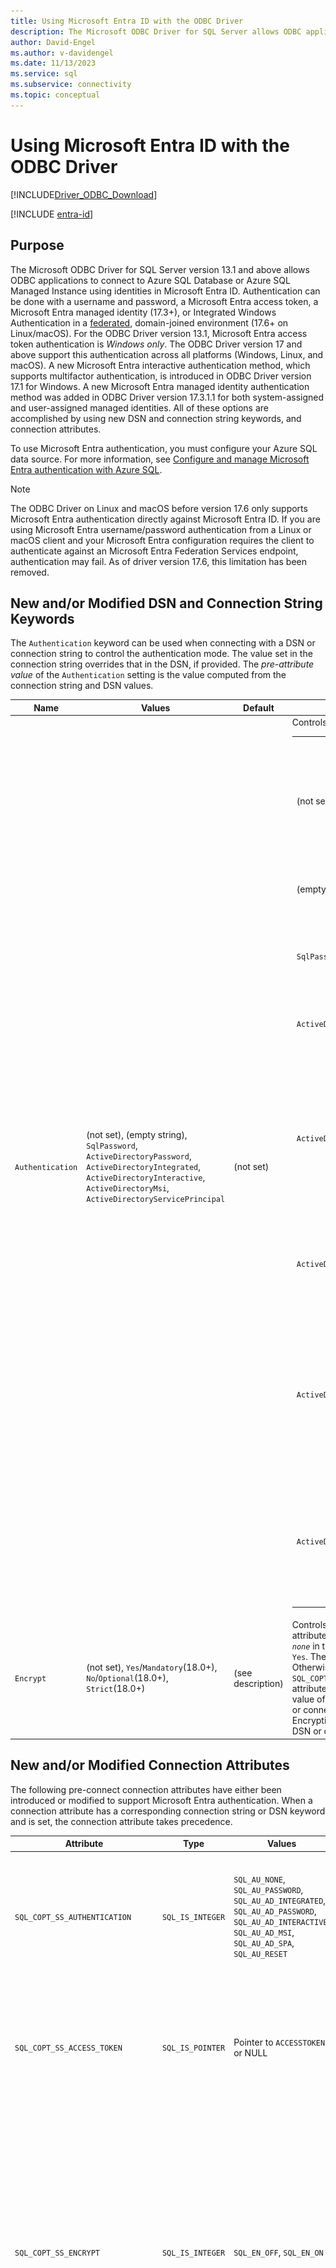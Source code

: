 ```yaml
---
title: Using Microsoft Entra ID with the ODBC Driver
description: The Microsoft ODBC Driver for SQL Server allows ODBC applications to connect to Azure SQL Database or Azure SQL Managed Instance by authenticating with Microsoft Entra ID.
author: David-Engel
ms.author: v-davidengel
ms.date: 11/13/2023
ms.service: sql
ms.subservice: connectivity
ms.topic: conceptual
---
```

# Using Microsoft Entra ID with the ODBC Driver

[!INCLUDE[Driver_ODBC_Download](../../includes/driver_odbc_download.md)]

[!INCLUDE [entra-id](../../includes/entra-id-hard-coded.md)]

## Purpose

The Microsoft ODBC Driver for SQL Server version 13.1 and above allows ODBC applications to connect to Azure SQL Database or Azure SQL Managed Instance using identities in Microsoft Entra ID. Authentication can be done with a username and password, a Microsoft Entra access token, a Microsoft Entra managed identity (17.3+), or Integrated Windows Authentication in a [federated](/azure/active-directory/hybrid/connect/whatis-fed), domain-joined environment (17.6+ on Linux/macOS). For the ODBC Driver version 13.1, Microsoft Entra access token authentication is _Windows only_. The ODBC Driver version 17 and above support this authentication across all platforms (Windows, Linux, and macOS). A new Microsoft Entra interactive authentication method, which supports multifactor authentication, is introduced in ODBC Driver version 17.1 for Windows. A new Microsoft Entra managed identity authentication method was added in ODBC Driver version 17.3.1.1 for both system-assigned and user-assigned managed identities. All of these options are accomplished by using new DSN and connection string keywords, and connection attributes.

To use Microsoft Entra authentication, you must configure your Azure SQL data source. For more information, see [Configure and manage Microsoft Entra authentication with Azure SQL](/azure/azure-sql/database/authentication-aad-configure).

> [!NOTE]
> The ODBC Driver on Linux and macOS before version 17.6 only supports Microsoft Entra authentication directly against Microsoft Entra ID. If you are using Microsoft Entra username/password authentication from a Linux or macOS client and your Microsoft Entra configuration requires the client to authenticate against an Microsoft Entra Federation Services endpoint, authentication may fail. As of driver version 17.6, this limitation has been removed.

## New and/or Modified DSN and Connection String Keywords

The `Authentication` keyword can be used when connecting with a DSN or connection string to control the authentication mode. The value set in the connection string overrides that in the DSN, if provided. The _pre-attribute value_ of the `Authentication` setting is the value computed from the connection string and DSN values.

|Name|Values|Default|Description|
|-|-|-|-|
|`Authentication`|(not set), (empty string), `SqlPassword`, `ActiveDirectoryPassword`, `ActiveDirectoryIntegrated`, `ActiveDirectoryInteractive`, `ActiveDirectoryMsi`, `ActiveDirectoryServicePrincipal` |(not set)|Controls the authentication mode.<table><tr><th>Value<th>Description<tr><td>(not set)<td>Authentication mode determined by other keywords (existing legacy connection options.)<tr><td>(empty string)<td>(Connection string only.) Override and unset an `Authentication` value set in the DSN.<tr><td>`SqlPassword`<td>Directly authenticate to SQL using a username and password.<tr><td>`ActiveDirectoryPassword`<td>Authenticate with a Microsoft Entra identity using a username and password.<tr><td>`ActiveDirectoryIntegrated`<td>_Windows, and Linux/Mac 17.6+, driver only_. Authenticate with a Windows credential federated through Microsoft Entra ID with integrated authentication.<tr><td>`ActiveDirectoryInteractive`<td>_Windows driver only_. Authenticate with a Microsoft Entra identity using interactive authentication.<tr><td>`ActiveDirectoryMsi`<td>Authenticate with a Microsoft Entra managed identity. For user-assigned identity, UID is set to the object ID of the user identity. For system-assigned identity, UID isn't required.<tr><td>`ActiveDirectoryServicePrincipal`<td>(17.7+) Authenticate with a Microsoft Entra  service principal. UID is set to the client ID of the service principal. PWD is set to the client secret.</table>|
|`Encrypt`|(not set), `Yes`/`Mandatory`(18.0+), `No`/`Optional`(18.0+), `Strict`(18.0+)|(see description)|Controls encryption for a connection. If the pre-attribute value of the `Authentication` setting isn't _`none`_ in the DSN or connection string, the default is `Yes`. The default is also `Yes` in versions 18.0.1+. Otherwise, the default is `No`. If the attribute `SQL_COPT_SS_AUTHENTICATION` overrides the pre-attribute value of `Authentication`, explicitly set the value of Encryption in the DSN or connection string or connection attribute. The pre-attribute value of Encryption is `Yes` if the value is set to `Yes` in either the DSN or connection string.|

## New and/or Modified Connection Attributes

The following pre-connect connection attributes have either been introduced or modified to support Microsoft Entra authentication. When a connection attribute has a corresponding connection string or DSN keyword and is set, the connection attribute takes precedence.

|Attribute|Type|Values|Default|Description|
|-|-|-|-|-|
|`SQL_COPT_SS_AUTHENTICATION`|`SQL_IS_INTEGER`|`SQL_AU_NONE`, `SQL_AU_PASSWORD`, `SQL_AU_AD_INTEGRATED`, `SQL_AU_AD_PASSWORD`, `SQL_AU_AD_INTERACTIVE`, `SQL_AU_AD_MSI`, `SQL_AU_AD_SPA`, `SQL_AU_RESET`|(not set)|See description of `Authentication` keyword above. `SQL_AU_NONE` is provided to explicitly override a set `Authentication` value in the DSN and/or connection string, while `SQL_AU_RESET` unsets the attribute if it was set, allowing the DSN or connection string value to take precedence.|
|`SQL_COPT_SS_ACCESS_TOKEN`|`SQL_IS_POINTER`|Pointer to `ACCESSTOKEN` or NULL|NULL|If non-null, specifies the Microsoft Entra access token to use. It's an error to specify an access token and also `UID`, `PWD`, `Trusted_Connection`, or `Authentication` connection string keywords or their equivalent attributes. <br> **NOTE:** ODBC Driver version 13.1 only supports this setting on _Windows_.|
|`SQL_COPT_SS_ENCRYPT`|`SQL_IS_INTEGER`|`SQL_EN_OFF`, `SQL_EN_ON`|(see description)|Controls encryption for a connection. `SQL_EN_OFF` and `SQL_EN_ON` disable and enable encryption, respectively. If the pre-attribute value of the `Authentication` setting isn't _`none`_ or `SQL_COPT_SS_ACCESS_TOKEN` is set, and `Encrypt` wasn't specified in either the DSN or connection string, the default is `SQL_EN_ON`. Otherwise, the default is `SQL_EN_OFF`. If the connection attribute `SQL_COPT_SS_AUTHENTICATION` is set to not _`none`_, explicitly set `SQL_COPT_SS_ENCRYPT` to the desired value if `Encrypt` wasn't specified in the DSN or connection string. The effective value of this attribute controls [whether encryption is used for the connection.](../../relational-databases/native-client/features/using-encryption-without-validation.md)|
|`SQL_COPT_SS_OLDPWD`|\-|\-|\-|Not supported with Microsoft Entra ID, since password changes to Microsoft Entra principals can't be accomplished through an ODBC connection. <br><br>Password expiration for SQL Server Authentication was introduced in SQL Server 2005. The `SQL_COPT_SS_OLDPWD` attribute was added to allow the client to provide both the old and the new password for the connection. When this property is set, the provider won't use the connection pool for the first connection or for future connections, since the connection string contains the "old password", which has now changed.|
|`SQL_COPT_SS_INTEGRATED_SECURITY`|`SQL_IS_INTEGER`|`SQL_IS_OFF`,`SQL_IS_ON`|`SQL_IS_OFF`|_Deprecated_; use `SQL_COPT_SS_AUTHENTICATION` set to `SQL_AU_AD_INTEGRATED` instead. <br><br>Forces use of Windows Authentication (Kerberos on Linux and macOS) for access validation on server login. When Windows Authentication is used, the driver ignores user identifier and password values provided as part of `SQLConnect`, `SQLDriverConnect`, or `SQLBrowseConnect` processing.|

<a name='ui-additions-for-azure-active-directory-windows-driver-only'></a>

## UI Additions for Microsoft Entra ID (Windows driver only)

The DSN setup and connection UIs of the driver have been enhanced with the extra options necessary to authenticate with Microsoft Entra ID.

### Creating and editing DSNs in the UI

It's possible to use Microsoft Entra authentication options when creating or editing an existing DSN using the driver's setup UI:

`Authentication=ActiveDirectoryIntegrated` for Microsoft Entra integrated authentication to Azure SQL

![The DSN creation and editing screen with Microsoft Entra integrated authentication selected.](windows/create-dsn-ad-integrated.png)

`Authentication=ActiveDirectoryPassword` for Microsoft Entra username/password authentication to Azure SQL 

![The DSN creation and editing screen with Microsoft Entra Password authentication selected.](windows/create-dsn-ad-password.png)

`Authentication=ActiveDirectoryInteractive` for Microsoft Entra interactive authentication to Azure SQL

![The DSN creation and editing screen with Microsoft Entra Interactive authentication selected.](windows/create-dsn-ad-interactive.png)

> [!NOTE]
> As of driver version 17.9, the interactive authentication behavior has changed. Users will always be prompted for credentials unless the driver has a valid access token cached. This change prevents users on Microsoft Entra joined devices from skipping the prompt and automatically signing in with cached credentials when using `ActiveDirectoryInteractive` authentication.

`Authentication=SqlPassword` for username/password authentication to SQL Server and Azure SQL

![The DSN creation and editing screen with SQL Server authentication selected.](windows/create-dsn-ad-sql-server.png)

`Trusted_Connection=Yes` for Windows legacy SSPI-integrated authentication

![The DSN creation and editing screen with Integrated Windows authentication selected.](windows/create-dsn-win-sspi.png)

`Authentication=ActiveDirectoryMsi` for Microsoft Entra managed identity authentication

![The DSN creation and editing screen with Managed Service Identity authentication selected.](windows/create-dsn-ad-msi.png)

`Authentication=ActiveDirectoryServicePrincipal` for Microsoft Entra service principal authentication

![The DSN creation and editing screen with Microsoft Entra service principal authentication selected.](windows/create-dsn-ad-spa.png)

The seven options correspond to `Trusted_Connection=Yes` (existing legacy Windows SSPI-only integrated authentication) and `Authentication=` `ActiveDirectoryIntegrated`, `SqlPassword`, `ActiveDirectoryPassword`, `ActiveDirectoryInteractive`, `ActiveDirectoryMsi`, and `ActiveDirectoryServicePrincipal` respectively.

### SQLDriverConnect Prompt (Windows driver only)

The prompt dialog displayed by SQLDriverConnect when it requests information required to complete the connection contains four new options for Microsoft Entra authentication:

![The SQL Server Login dialog displayed by SQLDriverConnect.](windows/server-login.png)

These options correspond to the same six available in the DSN setup UI above.

### Example connection strings

1. SQL Server Authentication - legacy syntax. Server certificate isn't validated, and encryption is used only if the server enforces it. The username/password is passed in the connection string.

   `server=Server;database=Database;UID=UserName;PWD=Password;Encrypt=no;TrustServerCertificate=yes;`

2. SQL Authentication - new syntax. The client requests encryption (the default value of `Encrypt` is `true`) and the server certificate gets validated, whatever the encryption setting (unless `TrustServerCertificate` is set to `true`). The username/password is passed in the connection string.

   `server=Server;database=Database;UID=UserName;PWD=Password;Authentication=SqlPassword;`

3. Integrated Windows Authentication (Kerberos on Linux and macOS) using SSPI (to SQL Server or SQL IaaS) - current syntax. Server certificate isn't validated, unless encryption is required by the server.

   `server=Server;database=Database;Trusted_Connection=yes;Encrypt=no;`

4. (_Windows driver only_.) Integrated Windows Authentication using SSPI (if the target database is in SQL Server or SQL Server on Azure VMs) - new syntax. The client requests encryption (the default value of `Encrypt` is `true`) and the server certificate gets validated, whatever the encryption setting (unless `TrustServerCertificate` is set to `true`).

   `server=Server;database=Database;Authentication=ActiveDirectoryIntegrated;`

5. Microsoft Entra username/password authentication (if the target database is in Azure SQL Database or Azure SQL Managed Instance). Server certificate gets validated, whatever the encryption setting (unless `TrustServerCertificate` is set to `true`). The username/password is passed in the connection string.

   `server=Server;database=Database;UID=UserName;PWD=Password;Authentication=ActiveDirectoryPassword;Encrypt=yes;`

6. (_Windows, and Linux/macOS 17.6+, driver only_.) Integrated Windows Authentication using ADAL or Kerberos, which involves redeeming Windows account credentials for a Microsoft Entra access token, assuming the target database is in Azure SQL. Server certificate gets validated, whatever the encryption setting (unless `TrustServerCertificate` is set to `true`). On Linux/macOS, a suitable Kerberos ticket needs to be available. For more information, see the section below on Federated Accounts and [Using Integrated Authentication](linux-mac/using-integrated-authentication.md).

   `server=Server;database=Database;Authentication=ActiveDirectoryIntegrated;Encrypt=yes;`

7. (_Windows driver only_.) Microsoft Entra Interactive Authentication uses Microsoft Entra multifactor authentication technology to set up connection. In this mode, by providing the login ID, an Azure Authentication dialog is triggered and allows the user to input additional verification to complete the connection. The username is passed in the connection string.

   `server=Server;database=Database;UID=UserName;Authentication=ActiveDirectoryInteractive;Encrypt=yes;`

   ![Windows Azure Authentication UI when using Active Directory Interactive authentication.](windows/WindowsAzureAuth.png)

8. Microsoft Entra managed identity authentication uses a system-assigned or user-assigned managed identity for authentication to set up the connection. For a system-assigned identity, the UID isn't required. For a user-assigned identity, the UID is set to the object ID of the user identity.<br>

   For system-assigned identity:

   `server=Server;database=Database;Authentication=ActiveDirectoryMsi;Encrypt=yes;`

   For user-assigned identity with object ID equals to `myObjectId`:

   `server=Server;database=Database;UID=myObjectId;Authentication=ActiveDirectoryMsi;Encrypt=yes;`

9. Microsoft Entra service principal authentication

   `server=Server;database=Database;UID=clientId;PWD=clientSecret;Authentication=ActiveDirectoryServicePrincipal;Encrypt=yes;`

### Remarks

- When using Microsoft Entra options with the Windows ODBC driver _prior to_ version 17.4.2, ensure that the Active Directory Authentication Library for SQL Server has been installed. When using the Linux and macOS drivers, ensure that `libcurl` has been installed. For driver version 17.2 and later, this is not an explicit dependency since it is not required for the other authentication methods or ODBC operations.

- When Microsoft Entra configuration includes conditional access policies, and the client is Windows 10 or Server 2016 or later, authentication via Integrated or username/password may fail. Conditional access policies require the use of Web Account Manager (WAM), which is supported in driver version 17.6 or later for Windows. To use WAM, create a new string or DWORD value named `ADALuseWAM` in `HKLM\Software\ODBC\ODBCINST.INI\ODBC Driver 17 for SQL Server`, `HKCU\Software\ODBC\ODBC.INI\<your-user-DSN-name>`, or `HKLM\Software\ODBC\ODBC.INI\<your-system-DSN-name>` for global, user DSN, or system DSN-scoped configuration respectively, and set it to a value of 1. Note that authentication with WAM does not support running the application as a different user with `runas`. Scenarios which require Conditional Access policies are not supported for Linux or macOS.

- To connect using a SQL Server account username and password, you may now use the new `SqlPassword` option, which is recommended especially for Azure SQL since this option enables more secure connection defaults.

- To connect using a Microsoft Entra account username and password, specify `Authentication=ActiveDirectoryPassword` in the connection string and the `UID` and `PWD` keywords with the username and password, respectively.

- To connect using Windows Integrated or Microsoft Entra Integrated (Windows, and Linux/macOS 17.6+, driver only) authentication, specify `Authentication=ActiveDirectoryIntegrated` in the connection string. The driver will choose the correct authentication mode automatically. For driver versions 17.7 or earlier, `UID` and `PWD` must not be specified. Beginning with driver version 17.8, `UID` and `PWD` are ignored.

- To connect using Microsoft Entra interactive authentication (Windows driver only), `UID` must be specified. For driver versions 17.7 and earlier, `PWD` must not be specified. Beginning with driver version 17.8, `PWD` is ignored.

- Starting with version 18.1, `Trusted_Connection=Yes` no longer uses Microsoft Entra ID federated authentication by default and uses SSPI-integrated instead. To use Microsoft Entra ID for this option, `TrustedConnection_UseAAD=Yes` should be configured.

- ODBC driver versions 17.7 and lower have a known issue with connection timeout when Microsoft Entra authentication and Force Encryption are enabled on a SQL Server instance. The SQL Server errorlog may contain error messages such as: "_Error: 33155, Severity: 20, State: 1. A disconnect event was raised when server is waiting for Federated Authentication token. This could be due to client close or server timeout expired_.". If you are using high availability solutions such Always On availability groups or failover cluster instances, the internal cluster communication for SQL Server may be affected by this behavior which can affect resource availability. In the cluster log, you may see error messages such as: `[hadrag] Connect to SQL Server ...ODBC Error: [HY000] [Microsoft][ODBC Driver 17 for SQL Server]An unknown error has occurred. Detailed error information is not available. (0)`. ODBC driver versions 17.10 and higher fix this issue and with SQL Server 2022 GDR KB5021522 /CU1 KB5022375, the latest driver which contains this fix is installed with SQL Server installation. You can verify which version of ODBC driver you have installed by referring to the ODBC Data Source Administrator.

- Starting with ODBC driver version 18.3, Managed Identity (ActiveDirectoryMSI) authentication is supported on Azure Arc and Azure Cloud Shell.

## Authenticating with an access token

The `SQL_COPT_SS_ACCESS_TOKEN` pre-connection attribute allows the use of an access token obtained from Microsoft Entra ID for authentication instead of username and password, and also bypasses the negotiation and obtaining of an access token by the driver. To use an access token, set the `SQL_COPT_SS_ACCESS_TOKEN` connection attribute to a pointer to an `ACCESSTOKEN` structure:

```cpp
typedef struct AccessToken
{
    DWORD dataSize;
    BYTE data[];
} ACCESSTOKEN;
```

The `ACCESSTOKEN` is a variable-length structure consisting of a 4-byte _length_ followed by _length_ bytes of opaque data that form the access token. Because of how SQL Server handles access tokens, one obtained via an [OAuth 2.0](/azure/active-directory/develop/active-directory-authentication-scenarios) JSON response must be expanded so that each byte is followed by a zero padding byte, similar to a UCS-2 string containing only ASCII characters. However, the token is an opaque value and the length specified, in bytes, must NOT include any null terminator. Because of their considerable length and format constraints, this method of authentication is only available programmatically via the `SQL_COPT_SS_ACCESS_TOKEN` connection attribute. There's no corresponding DSN or connection string keyword. The connection string must not contain `UID`, `PWD`, `Authentication`, or `Trusted_Connection` keywords.

> [!NOTE]
> The ODBC Driver version 13.1 only supports this authentication on _Windows_. Subsequent versions support this authentication on all platforms.

<a name='azure-active-directory-authentication-sample-code'></a>

## Microsoft Entra authentication sample code

The following sample shows the code required to connect to SQL Server using Microsoft Entra ID with connection keywords. There's no need to change the application code itself. The connection string, or DSN if one is used, is the only modification needed to use Microsoft Entra ID for authentication:

```cpp
    ...
    SQLCHAR connString[] = "Driver={ODBC Driver 18 for SQL Server};Server={server};UID=myuser;PWD=myPass;Authentication=ActiveDirectoryPassword;Encrypt=yes;"
    ...
    SQLDriverConnect(hDbc, NULL, connString, SQL_NTS, NULL, 0, NULL, SQL_DRIVER_NOPROMPT);
    ...
```

The following sample shows the code required to connect to SQL Server using Microsoft Entra access token authentication. In this case, it's necessary to modify application code to process the access token and set the associated connection attribute.

```cpp
    SQLCHAR connString[] = "Driver={ODBC Driver 18 for SQL Server};Server={server};Encrypt=yes;"
    SQLCHAR accessToken[] = "eyJ0eXAiOi..."; // In the format extracted from an OAuth JSON response
    ...
    DWORD dataSize = 2 * strlen(accessToken);
    ACCESSTOKEN *pAccToken = malloc(sizeof(ACCESSTOKEN) + dataSize);
    pAccToken->dataSize = dataSize;
    // Expand access token with padding bytes
    for(int i = 0, j = 0; i < dataSize; i += 2, j++) {
        pAccToken->data[i] = accessToken[j];
        pAccToken->data[i+1] = 0;
    }
    ...
    SQLSetConnectAttr(hDbc, SQL_COPT_SS_ACCESS_TOKEN, (SQLPOINTER)pAccToken, SQL_IS_POINTER);
    SQLDriverConnect(hDbc, NULL, connString, SQL_NTS, NULL, 0, NULL, SQL_DRIVER_NOPROMPT);
    ...
    free(pAccToken);
```

The following sample connection string is for use with Microsoft Entra interactive authentication. It doesn't contain PWD field as the password would be entered on the Azure Authentication screen.

```cpp
SQLCHAR connString[] = "Driver={ODBC Driver 18 for SQL Server};Server={server};UID=myuser;Authentication=ActiveDirectoryInteractive;Encrypt=yes;"
```

The following sample connection string is for use with Microsoft Entra identity authentication. UID is set to the object ID of the user identity when using a user-assigned identity.

```cpp
// For system-assigned identity,
SQLCHAR connString[] = "Driver={ODBC Driver 18 for SQL Server};Server={server};Authentication=ActiveDirectoryMsi;Encrypt=yes;"
...
// For user-assigned identity with object ID equals to myObjectId
SQLCHAR connString[] = "Driver={ODBC Driver 18 for SQL Server};Server={server};UID=myObjectId;Authentication=ActiveDirectoryMsi;Encrypt=yes;"
```

## Considerations for using ADFS Federated Accounts on Linux/macOS

Starting with version 17.6, the drivers for Linux and macOS support authentication using [Microsoft Entra ADFS-federated accounts](/azure/active-directory/hybrid/connect/whatis-fed) using either username/password (`ActiveDirectoryPassword`) or Kerberos (`ActiveDirectoryIntegrated`). There are some limitations dependent on the platform when using Integrated mode.

When authenticating with a user whose UPN suffix is different from the Kerberos realm, that is, an alternate UPN suffix is in use, it's necessary to use the Enterprise Principal option (use the `-E` option with `kinit`, and supply the principal name in the form `user@federated-domain`) when obtaining Kerberos tickets. This way, the driver can correctly determine both the federated domain and the Kerberos realm.

You can verify that a suitable Kerberos ticket is available by inspecting the output of the `klist` command. If the federated domain is the same as the Kerberos realm and UPN suffix, the principal name is of the form `user@realm`. If it's different, the principal name should be of the form `user@federated-domain@realm`.

### Linux

On SUSE 11, the default Kerberos library version of 1.6.x doesn't support the Enterprise Principal option necessary to use alternate UPN suffixes. To use alternate UPN suffixes with Microsoft Entra integrated authentication, upgrade the Kerberos library to 1.7 or newer.

On Alpine Linux, the default `libcurl` doesn't support the SPNEGO/Kerberos authentication required for Microsoft Entra integrated authentication.

### macOS

The system Kerberos library `kinit` supports Enterprise Principal with the `--enterprise` option, but also implicitly does name canonicalization, which prevents the use of alternate UPN suffixes. To use alternate UPN suffixes with Microsoft Entra integrated authentication, install a newer Kerberos library via `brew install krb5` and use its `kinit` with the `-E` option as described above.

## Related content

- [Token-based authentication support for Azure SQL Database using Microsoft Entra auth](/archive/blogs/sqlsecurity/token-based-authentication-support-for-azure-sql-db-using-azure-ad-auth)
- [Using Integrated Authentication](linux-mac/using-integrated-authentication.md)

